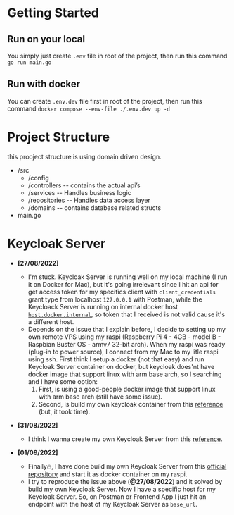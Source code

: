 # Getting Started

## Run on your local

You simply just create `.env` file in root of the project, then run this command `go run main.go`

## Run with docker

You can create `.env.dev` file first in root of the project, then run this command `docker compose --env-file ./.env.dev up -d`

# Project Structure

this prooject structure is using domain driven design.

- /src
  - /config
  - /controllers -- contains the actual api’s
  - /services -- Handles business logic
  - /repositories -- Handles data access layer
  - /domains -- contains database related structs
- main.go

# Keycloak Server

- **[27/08/2022]**

  - I'm stuck. Keycloak Server is running well on my local machine (I run it on Docker for Mac), but it's going irrelevant since I hit an api for get access token for my specifics client with `client_credentials` grant type from localhost `127.0.0.1` with Postman, while the Keycloack Server is running on internal docker host [`host.docker.internal`](https://docs.docker.com/desktop/networking/#i-want-to-connect-from-a-container-to-a-service-on-the-host), so token that I received is not valid cause it's a different host.
  - Depends on the issue that I explain before, I decide to setting up my own remote VPS using my raspi (Raspberry Pi 4 - 4GB - model B - Raspbian Buster OS - armv7 32-bit arch). When my raspi was ready (plug-in to power source), I connect from my Mac to my litle raspi using ssh. First think I setup a docker (not that easy) and run Keycloak Server container on docker, but keycloak does'nt have docker image that support linux with arm base arch, so I searching and I have some option:
    1. First, is using a good-people docker image that support linux with arm base arch (still have some issue).
    2. Second, is build my own keycloak container from this [reference](https://github.com/keycloak/keycloak-containers) (but, it took time).

- **[31/08/2022]**
  - I think I wanna create my own Keycloak Server from this [reference](https://www.keycloak.org/server/configuration).
- **[01/09/2022]**
  - Finally🔥, I have done build my own Keycloak Server from this [official repository](https://github.com/keycloak/keycloak-containers) and start it as docker container on my raspi.
  - I try to reproduce the issue above (**@27/08/2022**) and it solved by build my own Keycloak Server. Now I have a specific host for my Keycloak Server. So, on Postman or Frontend App I just hit an endpoint with the host of my Keycloak Server as `base_url`.
